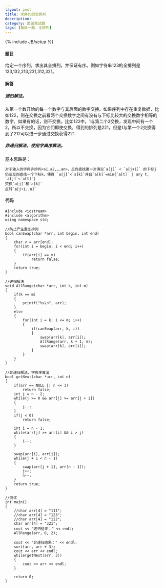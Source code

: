 ```yaml
---
layout: post
title: 求序列的全排列
description: 
category: 面试笔试题
tags: [每日一题，全排列]
---
```

{% include JB/setup %}

#### 题目
给定一个序列，求出其全排列，并保证有序。例如字符串123的全排列是123,132,213,231,312,321。

#### 解答

##### 递归解法。
从第一个数开始的每一个数字与其后面的数字交换。如果序列中存在重复数据，比如122，则在交换之前看两个交换数字之间有没有与下标比较大的交换数字相等的数字，如果有的话，则不交换。比如122中，1与第二个2交换，发现中间有一个2，所以不交换，因为它们即使交换，得到的排列是221，但是1与第一个2交换得到了212可以进一步通过交换获得221.

##### 非递归解法，使用字典序算法。
基本思路是：

    对于输入的字典许排列<a1,a2,…,an>，反向查找第一对满足`a[j]` < `a[j+1]` 的下标j
    仍旧反向查找一个下标k，使得 `a[j]`<`a[k]`并且`a[k]`=min{`a[t]` | any t, `a[j]`<`a[t]`}
    交换`a[j]`和`a[k]`
    反转`a[j+1..n]`  

#### 代码

	#include <iostream>  
	#include <algorithm>  
	using namespace std;  
  
	//防止产生重复排列  
	bool canSwap(char *arr, int begin, int end)  
	{  
    	char v = arr[end];  
    	for(int i = begin; i < end; i++)  
    	{  
    	    if(arr[i] == v)  
    	        return false;  
    	}  
    	return true;  
	}  
  
	//递归解法  
	void AllRange(char *arr, int k, int m)  
	{  
    	if(k == m)  
    	{  
    	    printf("%s\n", arr);  
    	}  
    	else  
    	{  
    	    for(int i = k; i <= m; i++)  
    	    {  
    	        if(canSwap(arr, k, i))  
    	        {  
    	            swap(arr[k], arr[i]);  
    	            AllRange(arr, k + 1, m);  
    	            swap(arr[k], arr[i]);  
    	        }  
    	    }  
    	}  
	}  
  
	//非递归解法，字典序算法  
	bool getNext(char *arr, int n)  
	{  
    	if(arr == NULL || n <= 1)  
    	    return false;  
    	int j = n - 2;  
    	while(j >= 0 && arr[j] >= arr[j + 1])  
    	{  
    	    j--;  
    	}  
    	if(j < 0)  
    	    return false;  
  	
    	int i = n - 1;  
    	while(arr[j] >= arr[i] && i > j)  
    	{  
    	    i--;  
    	}  
  	
    	swap(arr[i], arr[j]);  
    	while(j + 1 < n - 1)  
    	{  
    	    swap(arr[j + 1], arr[n - 1]);  
    	    j++;  
    	    n--;  
    	}  
    	return true;  
	}  
  
	//测试  
	int main()  
	{  
    	//char arr[4] = "111";  
    	//char arr[4] = "123";  
    	//char arr[4] = "122";  
    	char arr[4] = "321";  
    	cout << "递归结果：" << endl;  
    	AllRange(arr, 0, 2);  
  	
    	cout << "非递归结果：" << endl;  
    	sort(arr, arr + 3);  
    	cout << arr << endl;  
    	while(getNext(arr, 3))  
    	{  
    	    cout << arr << endl;  
    	}  
  	
    	return 0;  
	}  
